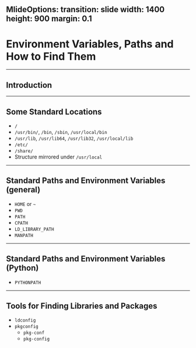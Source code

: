 
MlideOptions:
  transition: slide
  width: 1400
  height: 900
  margin: 0.1
---

<style>
  .reveal strong {
  font-weight: bold;
      color: orange;
  }
  .reveal p {
      text-align: left;
  }
  .reveal section h1 {
      color: orange;
  }
  .reveal section h2 {
      color: orange;
  }
</style>

# Environment Variables, Paths and How to Find Them

---

## Introduction

---

## Some Standard Locations

- `/`
- `/usr/bin/`, `/bin`, `/sbin`, `/usr/local/bin`
- `/usr/lib`, `/usr/lib64`, `/usr/lib32`, `/usr/local/lib`
- `/etc/`
- `/share/`
- Structure mirrored under `/usr/local`

---

## Standard Paths and Environment Variables (general)

- `HOME` or `~`
- `PWD`
- `PATH`
- `CPATH`
- `LD_LIBRARY_PATH`
- `MANPATH`

---

## Standard Paths and Environment Variables (Python)

- `PYTHONPATH`

---

## Tools for Finding Libraries and Packages

- `ldconfig`
- `pkgconfig`
    - `pkg-conf`
    - `pkg-config`
